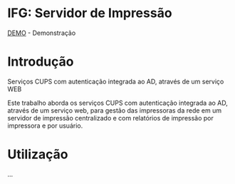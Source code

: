 # IFG: Servidor de Impressão

[DEMO](http://187.6.250.99/prints/) - Demonstração

# Introdução

Serviços CUPS com autenticação integrada ao AD, através de um serviço WEB

Este trabalho aborda os serviços CUPS com autenticação integrada ao AD, através de um serviço web, para gestão das impressoras da rede em um servidor de impressão centralizado e com relatórios de impressão por impressora e por usuário.

# Utilização


...
